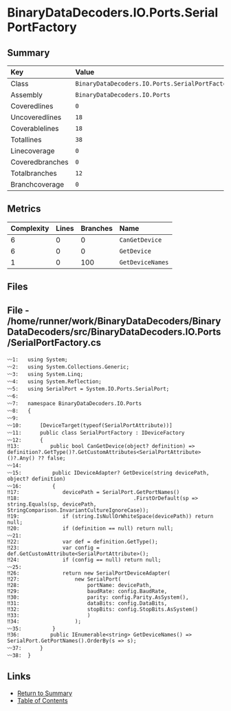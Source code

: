 ﻿# BinaryDataDecoders.IO.Ports.SerialPortFactory

## Summary

| Key             | Value                                           |
| :-------------- | :---------------------------------------------- |
| Class           | `BinaryDataDecoders.IO.Ports.SerialPortFactory` |
| Assembly        | `BinaryDataDecoders.IO.Ports`                   |
| Coveredlines    | `0`                                             |
| Uncoveredlines  | `18`                                            |
| Coverablelines  | `18`                                            |
| Totallines      | `38`                                            |
| Linecoverage    | `0`                                             |
| Coveredbranches | `0`                                             |
| Totalbranches   | `12`                                            |
| Branchcoverage  | `0`                                             |

## Metrics

| Complexity | Lines | Branches | Name             |
| :--------- | :---- | :------- | :--------------- |
| 6          | 0     | 0        | `CanGetDevice`   |
| 6          | 0     | 0        | `GetDevice`      |
| 1          | 0     | 100      | `GetDeviceNames` |

## Files

## File - /home/runner/work/BinaryDataDecoders/BinaryDataDecoders/src/BinaryDataDecoders.IO.Ports/SerialPortFactory.cs

```CSharp
〰1:   using System;
〰2:   using System.Collections.Generic;
〰3:   using System.Linq;
〰4:   using System.Reflection;
〰5:   using SerialPort = System.IO.Ports.SerialPort;
〰6:   
〰7:   namespace BinaryDataDecoders.IO.Ports
〰8:   {
〰9:   
〰10:      [DeviceTarget(typeof(SerialPortAttribute))]
〰11:      public class SerialPortFactory : IDeviceFactory
〰12:      {
‼13:          public bool CanGetDevice(object? definition) => definition?.GetType()?.GetCustomAttributes<SerialPortAttribute>()?.Any() ?? false;
〰14:  
〰15:          public IDeviceAdapter? GetDevice(string devicePath, object? definition)
〰16:          {
‼17:              devicePath = SerialPort.GetPortNames()
‼18:                                     .FirstOrDefault(sp => string.Equals(sp, devicePath, StringComparison.InvariantCultureIgnoreCase));
‼19:              if (string.IsNullOrWhiteSpace(devicePath)) return null;
‼20:              if (definition == null) return null;
〰21:  
‼22:              var def = definition.GetType();
‼23:              var config = def.GetCustomAttribute<SerialPortAttribute>();
‼24:              if (config == null) return null;
〰25:  
‼26:              return new SerialPortDeviceAdapter(
‼27:                  new SerialPort(
‼28:                      portName: devicePath,
‼29:                      baudRate: config.BaudRate,
‼30:                      parity: config.Parity.AsSystem(),
‼31:                      dataBits: config.DataBits,
‼32:                      stopBits: config.StopBits.AsSystem()
‼33:                      )
‼34:                  );
〰35:          }
‼36:          public IEnumerable<string> GetDeviceNames() => SerialPort.GetPortNames().OrderBy(s => s);
〰37:      }
〰38:  }
```

## Links

* [Return to Summary](Summary.md)
* [Table of Contents](../TOC.md)

